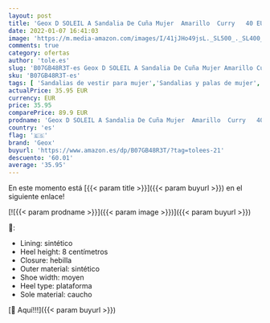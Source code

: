 ```yaml
---
layout: post
title: 'Geox D SOLEIL A Sandalia De Cuña Mujer  Amarillo  Curry   40 EU'
date: 2022-01-07 16:41:03
image: 'https://m.media-amazon.com/images/I/41jJHo49jsL._SL500_._SL400_.jpg'
comments: true
category: ofertas
author: 'tole.es'
slug: 'B07GB48R3T-es Geox D SOLEIL A Sandalia De Cuña Mujer Amarillo Curry 40 EU'
sku: 'B07GB48R3T-es'
tags: [ 'Sandalias de vestir para mujer','Sandalias y palas de mujer','Zapatos','Zapatos para mujer','Zapatos y complementos','geox','sandalia', ]
actualPrice: 35.95 EUR
currency: EUR
price: 35.95
comparePrice: 89.9 EUR
prodname: 'Geox D SOLEIL A Sandalia De Cuña Mujer  Amarillo  Curry   40 EU'
country: 'es'
flag: '🇪🇸'
brand: 'Geox'
buyurl: 'https://www.amazon.es/dp/B07GB48R3T/?tag=tolees-21'
descuento: '60.01'
average: '35.95'
---
```


En este momento está [{{< param title >}}]({{< param buyurl >}}) en el siguiente enlace!

[![{{< param prodname >}}]({{< param image >}})]({{< param buyurl >}})

🔎:

- Lining: sintético
- Heel height: 8 centímetros
- Closure: hebilla
- Outer material: sintético
- Shoe width: moyen
- Heel type: plataforma
- Sole material: caucho

[🛒 Aquí!!!]({{< param buyurl >}})
